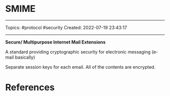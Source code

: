 # SMIME
---
Topics: #protocol #security
Created: 2022-07-19 23:43:17

---

**Secure/ Multipurpose Internet Mail Extensions**

A standard providing cryptographic security for electronic messaging (e-mail basically)

Separate session keys for each email. All of the contents are encrypted.

# References
